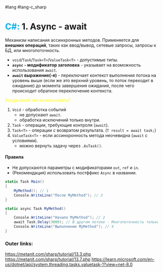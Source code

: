 #lang #lang-c_sharp 
# <font color="#00b0f0">C#:</font> 1. Async - await

Механизм написания ассинхронных методов.
Применяется для **внешних операций**, таких как ввод/вывод, сетевые запросы, запросы к БД, или многопоточность.

- `void`/`Task`/`Task<T>`/`ValueTask<T>` - допустимые типы.
	<br>
- **`async` - модификатор заголовка** - указывает на возможность использования `await`.
	<br>
- **`await` выражение(-я)** - переключает контекст выполнения потока на уровень выше (если же это верхний уровень, то поток переходит в ожидание) до момента завершения ожидания, после чего происходит обратное переключение контекста.

<font color="#ffff00">Когда какой тип использовать?</font>
1. `Void` - обработка событий
	- не допускают `await`. 
	- обработка исключений только внутри.
2. `Task` - операции, требующие контроля (`await`).
3. `Task<T>` - операции с возвратом результата. (`T result = await task;`)
4. `ValueTask<T>` - если ассинхронность метода неочевидна (`await` с условиями).
	- можно вернуть задачу через `.AsTask()`.

#### **Правила**
- Не допускаются параметры с модификаторами `out`, `ref` и `in`.
- (Рекомендация) использовать постффикс `Async` в названии.

```csharp
static Task Main()
{
    MyMethod(); // 1
    Console.WriteLine("После MyMethod"); // 3
}

static async Task MyMethod()
{
	Console.WriteLine("Начало MyMethod"); // 2
    await Task.Delay(3000); // В другом потоке - Многопоточность только в качестве примера внешней операции
    Console.WriteLine("Выполнение MyMethod"); // 4
}
```

### Outer links:
https://metanit.com/sharp/tutorial/13.3.php
https://metanit.com/sharp/tutorial/13.7.php
https://learn.microsoft.com/en-us/dotnet/api/system.threading.tasks.valuetask-1?view=net-8.0